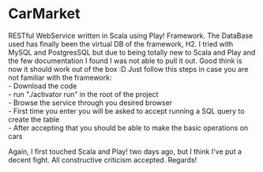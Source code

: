 # CarMarket

RESTful WebService written in Scala using Play! Framework. The DataBase used has finally been the virtual DB of the framework,
H2. I tried with MySQL and PostgresSQL but due to being totally new to Scala and Play and the few documentation I found
I was not able to pull it out. Good think is now it should work out of the box :D Just follow this steps in case you are not familiar with 
the framework:     
    - Download the code         
    - run "./activator run" in the root of the project    
    - Browse the service through you desired browser    
    - First time you enter you will be asked to accept running a SQL query to create the table    
    - After accepting that you should be able to make the basic operations on cars    

Again, I first touched Scala and Play! two days ago, but I think I've put a decent fight. All constructive criticism accepted. Regards!
